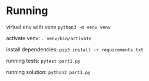 # Running

virtual env with venv
`python3 -m venv venv`

activate venv: `. venv/bin/activate`

install dependencies: `pip3 install -r requirements.txt`

running tests: `pytest part1.py`

running solution: `python3 part1.py`
